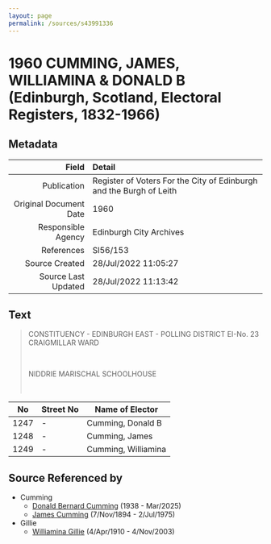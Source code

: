 ```yaml
---
layout: page
permalink: /sources/s43991336
---
```


# 1960 CUMMING, JAMES, WILLIAMINA & DONALD B (Edinburgh, Scotland, Electoral Registers, 1832-1966)

## Metadata

Field | Detail
---:|:---
Publication | Register of Voters For the City of Edinburgh and the Burgh of Leith
Original Document Date | 1960
Responsible Agency | Edinburgh City Archives
References | Sl56/153
Source Created | 28/Jul/2022 11:05:27
Source Last Updated | 28/Jul/2022 11:13:42

## Text

> CONSTITUENCY - EDINBURGH EAST - POLLING DISTRICT EI-No. 23 CRAIGMILLAR WARD
>
> <br/>
>
> NIDDRIE MARISCHAL SCHOOLHOUSE
>
> <br/>
>

| No | Street No | Name of Elector |
|---|---|---|
| 1247 | - | Cumming, Donald B |
| 1248 | - | Cumming, James |
| 1249 | - | Cumming, Williamina |

## Source Referenced by

* Cumming
  * [Donald Bernard Cumming](../people/@88821212@-donald-bernard-cumming-b1938-d2025-3.md) (1938 - Mar/2025)
  * [James Cumming](../people/@492889@-james-cumming-b1894-11-7-d1975-7-2.md) (7/Nov/1894 - 2/Jul/1975)
* Gillie
  * [Williamina Gillie](../people/@23770336@-williamina-gillie-b1910-4-4-d2003-11-4.md) (4/Apr/1910 - 4/Nov/2003)
